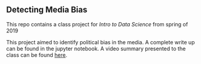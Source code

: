 ## Detecting Media Bias
This repo contains a class project for *Intro to Data Science* from spring of 2019<br>

This project aimed to identify political bias in the media. A complete write up can be found in the jupyter notebook. A video summary presented to the class can be found [here]( https://www.youtube.com/watch?v=FS4vAApXAgU&lc=UgzKM-iByg0OXqOfOUd4AaABAg). 

